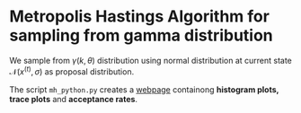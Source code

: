 # Metropolis Hastings Algorithm for sampling from gamma distribution

We sample from <em>γ</em>(<em>k</em>, <em>θ</em>) distribution using normal distribution at current state 𝒩(<em>x</em><sup>(<em>t</em>)</sup>, <em>σ</em>) as proposal distribution.


The script `mh_python.py` creates a [webpage](https://harsha061.github.io/PGM_2/plots/MH_Summary.html) containong **histogram plots, trace plots** and **acceptance rates**.
